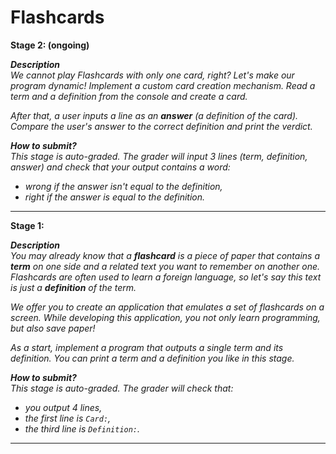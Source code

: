 # Flashcards

**Stage 2: (ongoing)**

_**Description**<br>
We cannot play Flashcards with only one card, right? Let's make our program dynamic! Implement a custom card creation mechanism. Read a term and a definition from the console and create a card._

_After that, a user inputs a line as an **answer** (a definition of the card). Compare the user's answer to the correct definition and print the verdict._

_**How to submit?**<br>
This stage is auto-graded. The grader will input 3 lines (term, definition, answer) and check that your output contains a word:<br>_
* _wrong if the answer isn't equal to the definition,_
* _right if the answer is equal to the definition._

***
**Stage 1:**

_**Description**<br>
You may already know that a **flashcard** is a piece of paper that contains a **term** on one side and a related text you want to remember on another one. Flashcards are often used to learn a foreign language, so let's say this text is just a **definition** of the term._

_We offer you to create an application that emulates a set of flashcards on a screen. While developing this application, you not only learn programming, but also save paper!_

_As a start, implement a program that outputs a single term and its definition. You can print a term and a definition you like in this stage._

_**How to submit?**<br>
This stage is auto-graded. The grader will check that:<br>_
* _you output 4 lines,_
* _the first line is `Card:`,_
* _the third line is `Definition:`._

***
